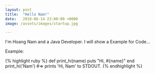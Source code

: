 ```yaml
---
layout: post
title:  "Hello Nam!"
date:   2018-06-14 23:00:00 +0000
image: /assets/images/startup.jpg

---
```

I'm Hoang Nam and a Java Developer. I will show a Example for Code...

Example:

{% highlight ruby %}
def print_hi(name)
  puts "Hi, #{name}"
end
print_hi('Nam')
#=> prints 'Hi, Nam' to STDOUT.
{% endhighlight %}

[jekyll-docs]: https://jekyllrb.com/docs/home
[jekyll-gh]:   https://github.com/jekyll/jekyll
[jekyll-talk]: https://talk.jekyllrb.com/
